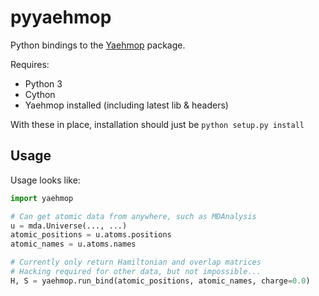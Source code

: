 # pyyaehmop

Python bindings to the [Yaehmop](https://github.com/greglandrum/yaehmop) package.

Requires:
 - Python 3
 - Cython
 - Yaehmop installed (including latest lib & headers)
 
With these in place, installation should just be `python setup.py install`

## Usage

Usage looks like:

```python
import yaehmop

# Can get atomic data from anywhere, such as MDAnalysis
u = mda.Universe(..., ...)
atomic_positions = u.atoms.positions
atomic_names = u.atoms.names

# Currently only return Hamiltonian and overlap matrices
# Hacking required for other data, but not impossible...
H, S = yaehmop.run_bind(atomic_positions, atomic_names, charge=0.0)

```
